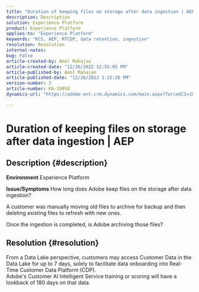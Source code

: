 ```yaml
---
title: "Duration of keeping files on storage after data ingestion | AEP"
description: Description
solution: Experience Platform
product: Experience Platform
applies-to: "Experience Platform"
keywords: "KCS, AEP, RTCDP, data retention, ingestion"
resolution: Resolution
internal-notes: 
bug: False
article-created-by: Amol Mahajan
article-created-date: "12/26/2022 12:55:05 PM"
article-published-by: Amol Mahajan
article-published-date: "12/26/2022 1:15:26 PM"
version-number: 3
article-number: KA-19958
dynamics-url: "https://adobe-ent.crm.dynamics.com/main.aspx?forceUCI=1&pagetype=entityrecord&etn=knowledgearticle&id=001c3284-1c85-ed11-81ad-6045bd0067ea"

---
```

# Duration of keeping files on storage after data ingestion | AEP

## Description {#description}

<b>Environment</b>
Experience Platform


<b>Issue/Symptoms</b>
How long does Adobe keep files on the storage after data ingestion?

A customer was manually moving old files to archive for backup and then deleting existing files to refresh with new ones.

Once the ingestion is completed, is Adobe archiving those files?


## Resolution {#resolution}

From a Data Lake perspective, customers may access Customer Data in the Data Lake for up to 7 days, solely to facilitate data onboarding into Real-Time Customer Data Platform (CDP).<br>Adobe's Customer AI Intelligent Service training or scoring will have a lookback of 180 days on that data.